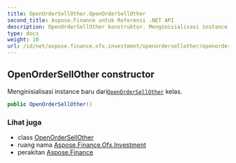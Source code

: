```yaml
---
title: OpenOrderSellOther.OpenOrderSellOther
second_title: Aspose.Finance untuk Referensi .NET API
description: OpenOrderSellOther konstruktor. Menginisialisasi instance baru dariOpenOrderSellOther kelas.
type: docs
weight: 10
url: /id/net/aspose.finance.ofx.investment/openordersellother/openordersellother/
---
```

## OpenOrderSellOther constructor

Menginisialisasi instance baru dari[`OpenOrderSellOther`](../) kelas.

```csharp
public OpenOrderSellOther()
```

### Lihat juga

* class [OpenOrderSellOther](../)
* ruang nama [Aspose.Finance.Ofx.Investment](../../openordersellother/)
* perakitan [Aspose.Finance](../../../)


